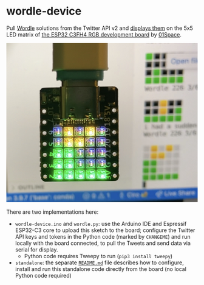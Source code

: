 # wordle-device

Pull [Wordle](https://www.powerlanguage.co.uk/wordle/) solutions from the Twitter API v2 and [displays them](https://twitter.com/ciro/status/1488259161066459142) on the 5x5 LED matrix of [the ESP32 C3FH4 RGB development board](https://www.cnx-software.com/2022/01/07/board-with-25-rgb-leds-is-offered-with-esp32-c3-or-esp32-pico-d4/) by [01Space](https://github.com/01Space).

![Wordle Device](wordle-device.jpg)

There are two implementations here:

- `wordle-device.ino` and `wordle.py`: use the Arduino IDE and Espressif ESP32-C3 core to upload this sketch to the board; configure the Twitter API keys and tokens in the Python code (marked by `CHANGEME`) and run locally with the board connected, to pull the Tweets and send data via serial for display.
  - Python code requires Tweepy to run (`pip3 install tweepy`)
- `standalone`: the separate [`README.md`](standalone/README.md) file describes how to configure, install and run this standalone code directly from the board (no local Python code required)
